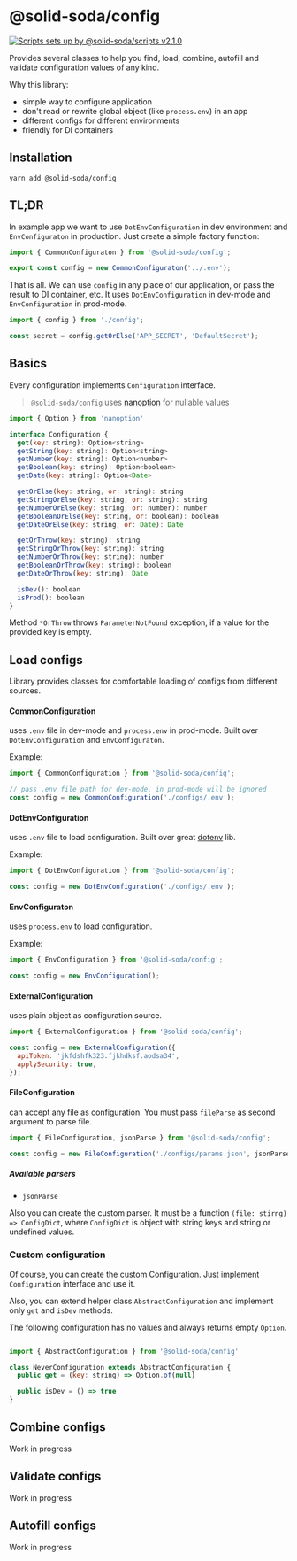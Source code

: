 # @solid-soda/config

[![Scripts sets up by @solid-soda/scripts v2.1.0](https://img.shields.io/static/v1?label=@solid-soda/scripts&message=2.1.0&color=75ddf4)](https://github.com/solid-soda/scripts)

Provides several classes to help you find, load, combine, autofill and validate configuration values of any kind.

Why this library:

- simple way to configure application
- don't read or rewrite global object (like `process.env`) in an app
- different configs for different environments
- friendly for DI containers

## Installation

`yarn add @solid-soda/config`

## TL;DR

In example app we want to use `DotEnvConfiguration` in dev environment and `EnvConfiguraton` in production. Just create a simple factory function:

```js
import { CommonConfiguraton } from '@solid-soda/config';

export const config = new CommonConfiguraton('../.env');
```

That is all. We can use `config` in any place of our application, or pass the result to DI container, etc. It uses `DotEnvConfiguration` in dev-mode and `EnvConfiguration` in prod-mode.

```js
import { config } from './config';

const secret = config.getOrElse('APP_SECRET', 'DefaultSecret');
```

## Basics

Every configuration implements `Configuration` interface.

> `@solid-soda/config` uses [nanoption](https://github.com/igorkamyshev/nanoption) for nullable values

```js
import { Option } from 'nanoption'

interface Configuration {
  get(key: string): Option<string>
  getString(key: string): Option<string>
  getNumber(key: string): Option<number>
  getBoolean(key: string): Option<boolean>
  getDate(key: string): Option<Date>

  getOrElse(key: string, or: string): string
  getStringOrElse(key: string, or: string): string
  getNumberOrElse(key: string, or: number): number
  getBooleanOrElse(key: string, or: boolean): boolean
  getDateOrElse(key: string, or: Date): Date

  getOrThrow(key: string): string
  getStringOrThrow(key: string): string
  getNumberOrThrow(key: string): number
  getBooleanOrThrow(key: string): boolean
  getDateOrThrow(key: string): Date

  isDev(): boolean
  isProd(): boolean
}
```

Method `*OrThrow` throws `ParameterNotFound` exception, if a value for the provided key is empty.

## Load configs

Library provides classes for comfortable loading of configs from different sources.

#### CommonConfiguration

uses `.env` file in dev-mode and `process.env` in prod-mode. Built over `DotEnvConfiguration` and `EnvConfiguraton`.

Example:

```js
import { CommonConfiguration } from '@solid-soda/config';

// pass .env file path for dev-mode, in prod-mode will be ignored
const config = new CommonConfiguration('./configs/.env');
```

#### DotEnvConfiguration

uses `.env` file to load configuration. Built over great [dotenv](https://github.com/motdotla/dotenv) lib.

Example:

```js
import { DotEnvConfiguration } from '@solid-soda/config';

const config = new DotEnvConfiguration('./configs/.env');
```

#### EnvConfiguraton

uses `process.env` to load configuration.

Example:

```js
import { EnvConfiguration } from '@solid-soda/config';

const config = new EnvConfiguration();
```

#### ExternalConfiguration

uses plain object as configuration source.

```js
import { ExternalConfiguration } from '@solid-soda/config';

const config = new ExternalConfiguration({
  apiToken: 'jkfdshfk323.fjkhdksf.aodsa34',
  applySecurity: true,
});
```

#### FileConfiguration

can accept any file as configuration. You must pass `fileParse` as second argument to parse file.

```js
import { FileConfiguration, jsonParse } from '@solid-soda/config';

const config = new FileConfiguration('./configs/params.json', jsonParse);
```

##### Available parsers

- `jsonParse`

Also you can create the custom parser. It must be a function `(file: stirng) => ConfigDict`, where `ConfigDict` is object with string keys and string or undefined values.

### Custom configuration

Of course, you can create the custom Configuration. Just implement `Configuration` interface and use it.

Also, you can extend helper class `AbstractConfiguration` and implement only `get` and `isDev` methods.

The following configuration has no values and always returns empty `Option`.

```js

import { AbstractConfiguration } from '@solid-soda/config'

class NeverConfiguration extends AbstractConfiguration {
  public get = (key: string) => Option.of(null)

  public isDev = () => true
}
```

## Combine configs

Work in progress

## Validate configs

Work in progress

## Autofill configs

Work in progress
